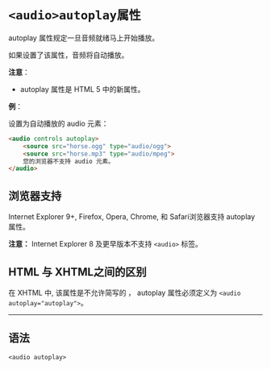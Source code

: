 # `<audio>autoplay属性`

autoplay 属性规定一旦音频就绪马上开始播放。

如果设置了该属性，音频将自动播放。

**注意**：

- autoplay 属性是 HTML 5 中的新属性。

**例**：

设置为自动播放的 audio 元素：

```html
<audio controls autoplay>  
	<source src="horse.ogg" type="audio/ogg">   
	<source src="horse.mp3" type="audio/mpeg">   
	您的浏览器不支持 audio 元素。 
</audio>
```

## 浏览器支持

Internet Explorer 9+, Firefox, Opera, Chrome, 和 Safari浏览器支持 autoplay 属性。

**注意：** Internet Explorer 8 及更早版本不支持 `<audio>` 标签。

## HTML 与 XHTML之间的区别

在 XHTML 中, 该属性是不允许简写的 ， autoplay 属性必须定义为 `<audio autoplay="autoplay">`。

------

## 语法

```
<audio autoplay>
```

